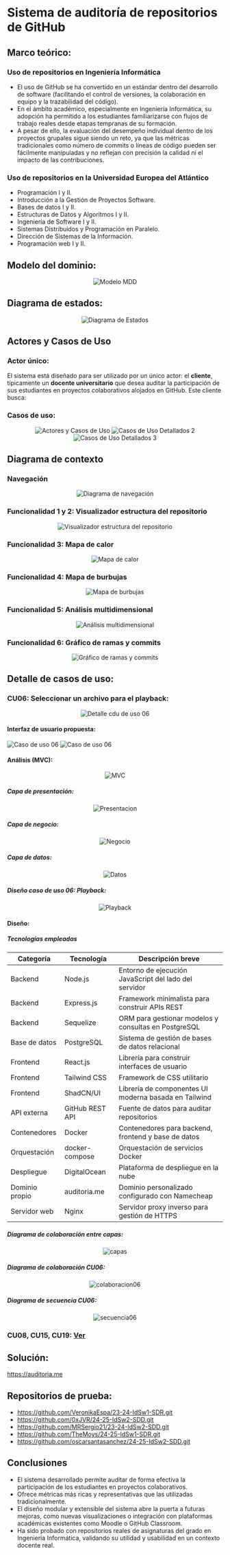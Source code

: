 # Sistema de auditoría de repositorios de GitHub

## Marco teórico: 

### Uso de repositorios en Ingeniería Informática
- El uso de GitHub se ha convertido en un estándar dentro del desarrollo de software (facilitando el control de versiones, la colaboración en equipo y la trazabilidad del código). 
- En el ámbito académico, especialmente en Ingeniería Informática, su adopción ha permitido a los estudiantes familiarizarse con flujos de trabajo reales desde etapas tempranas de su formación. 
- A pesar de ello, la evaluación del desempeño individual dentro de los proyectos grupales sigue siendo un reto, ya que las métricas tradicionales como número de commits o líneas de código pueden ser fácilmente manipuladas y no reflejan con precisión la calidad ni el impacto de las contribuciones.

### Uso de repositorios en la Universidad Europea del Atlántico
- Programación I y II.
- Introducción a la Gestión de Proyectos Software.
- Bases de datos I y II.
- Estructuras de Datos y Algoritmos I y II.
- Ingeniería de Software I y II.
- Sistemas Distribuidos y Programación en Paralelo.
- Dirección de Sistemas de la Información.
- Programación web I y II.


## Modelo del dominio:

<div align=center>

![Modelo MDD](./Documentación/img/MDD/MDD.png)

</div>

## Diagrama de estados:

<div align=center>

![Diagrama de Estados](./Documentación/img/MDD/DiagramaEstados.png)

</div>

## Actores y Casos de Uso

### Actor único: 
El sistema está diseñado para ser utilizado por un único actor: el **cliente**, típicamente un **docente universitario** que desea auditar la participación de sus estudiantes en proyectos colaborativos alojados en GitHub. Este cliente busca:

### Casos de uso:

<div align=center>

![Actores y Casos de Uso](./Documentación/img/ActoresYCDU/CDU(1).png)
![Casos de Uso Detallados 2](./Documentación/img/ActoresYCDU/CDU(2).png)
![Casos de Uso Detallados 3](./Documentación/img/ActoresYCDU/CDU(3).png)

</div>

## Diagrama de contexto

### Navegación
<div align=center>

![Diagrama de navegación](./Documentación/img/ActoresYCDU/DiagramasContexto/DiagramaContextoNavegacion.png)

</div>

### Funcionalidad 1 y 2: Visualizador estructura del repositorio
<div align=center>

![Visualizador estructura del repositorio](./Documentación/img/ActoresYCDU/DiagramasContexto/DiagramaContextoVisualizadorEstructura.png)
</div>

### Funcionalidad 3: Mapa de calor
<div align=center>

![Mapa de calor](./Documentación/img/ActoresYCDU/DiagramasContexto/DiagramaContextoMapaCalor.png)
</div>

### Funcionalidad 4: Mapa de burbujas
<div align=center>

![Mapa de burbujas](./Documentación/img/ActoresYCDU/DiagramasContexto/DiagramaContextoMapBurbujas.png)
</div>

### Funcionalidad 5: Análisis multidimensional
<div align=center>

![Análisis multidimensional](./Documentación/img/ActoresYCDU/DiagramasContexto/DiagramaContextoAnalisisMultidimensional.png)
</div>

### Funcionalidad 6: Gráfico de ramas y commits
<div align=center>

![Gráfico de ramas y commits](./Documentación/img/ActoresYCDU/DiagramasContexto/DiagramaContextoVisualizadorCommitsRamas.png)
</div>

## Detalle de casos de uso:


### CU06: Seleccionar un archivo para el playback:

<div align=center>

![Detalle cdu de uso 06 ](./Documentación/img/ActoresYCDU/DetalleCDU/detalleCDU06.png)

</div>

#### Interfaz de usuario propuesta:
![Caso de uso 06 ](./Documentación/img/ActoresYCDU/InterfazCDU/interfazCU061.png)
![Caso de uso 06 ](./Documentación/img/ActoresYCDU/InterfazCDU/interfazCU062.png)

#### Análisis (MVC):
<div align=center>

![MVC ](./Documentación/img/ActoresYCDU/Analisis/MVC.png)

</div>

##### Capa de presentación:

<div align=center>

![Presentacion ](./Documentación/img/ActoresYCDU/Analisis/capaPresentacion.png)

</div>

##### Capa de negocio:

<div align=center>

![Negocio ](./Documentación/img/ActoresYCDU/Analisis/capaNegocio.png)

</div>

##### Capa de datos:

<div align=center>

![Datos ](./Documentación/img/ActoresYCDU/Analisis/capaDatos.png)

</div>

##### Diseño caso de uso 06: Playback:
<div align=center>

![Playback ](./Documentación/img/ActoresYCDU/Analisis/analisisCU06.png)

</div>

#### Diseño:

##### Tecnologías empleadas

<div align=center>


| Categoría         | Tecnología         | Descripción breve                                      |
|-------------------|--------------------|--------------------------------------------------------|
| Backend           | Node.js            | Entorno de ejecución JavaScript del lado del servidor |
| Backend           | Express.js         | Framework minimalista para construir APIs REST        |
| Backend           | Sequelize          | ORM para gestionar modelos y consultas en PostgreSQL  |
| Base de datos     | PostgreSQL         | Sistema de gestión de bases de datos relacional       |
| Frontend          | React.js           | Librería para construir interfaces de usuario         |
| Frontend          | Tailwind CSS       | Framework de CSS utilitario                           |
| Frontend          | ShadCN/UI          | Librería de componentes UI moderna basada en Tailwind |
| API externa       | GitHub REST API    | Fuente de datos para auditar repositorios             |
| Contenedores      | Docker             | Contenedores para backend, frontend y base de datos   |
| Orquestación      | docker-compose     | Orquestación de servicios Docker                      |
| Despliegue        | DigitalOcean       | Plataforma de despliegue en la nube                   |
| Dominio propio    | auditoria.me       | Dominio personalizado configurado con Namecheap       |
| Servidor web      | Nginx              | Servidor proxy inverso para gestión de HTTPS          |

</div>

##### Diagrama de colaboración entre capas:

<div align=center>


![capas ](./Documentación/img/ActoresYCDU/Diseño/ColaboraciónCapas.png)

</div>

##### Diagrama de colaboración CU06:

<div align=center>

![colaboracion06 ](./Documentación/img/ActoresYCDU/Diseño/ColaboracionCU06.png)

</div>

##### Diagrama de secuencia CU06:

<div align=center>

![secuencia06 ](./Documentación/img/ActoresYCDU/Diseño/SecuenciaCU06.png)

</div>

### CU08, CU15, CU19: [Ver](./Documentación//Detalle%20de%20casos%20de%20uso//readme.md)

## Solución: 
https://auditoria.me

## Repositorios de prueba:
- https://github.com/VeronikaEspa/23-24-IdSw1-SDR.git
- https://github.com/0xJVR/24-25-IdSw2-SDD.git
- https://github.com/MRSergio21/23-24-IdSw2-SDD.git
- https://github.com/TheMoys/24-25-IdSw1-SDR.git
- https://github.com/oscarsantasanchez/24-25-IdSw2-SDD.git

## Conclusiones

- El sistema desarrollado permite auditar de forma efectiva la participación de los estudiantes en proyectos colaborativos.
- Ofrece métricas más ricas y representativas que las utilizadas tradicionalmente.
- El diseño modular y extensible del sistema abre la puerta a futuras mejoras, como nuevas visualizaciones o integración con plataformas académicas existentes como Moodle o GitHub Classroom.
- Ha sido probado con repositorios reales de asignaturas del grado en Ingeniería Informática, validando su utilidad y usabilidad en un contexto docente real.


